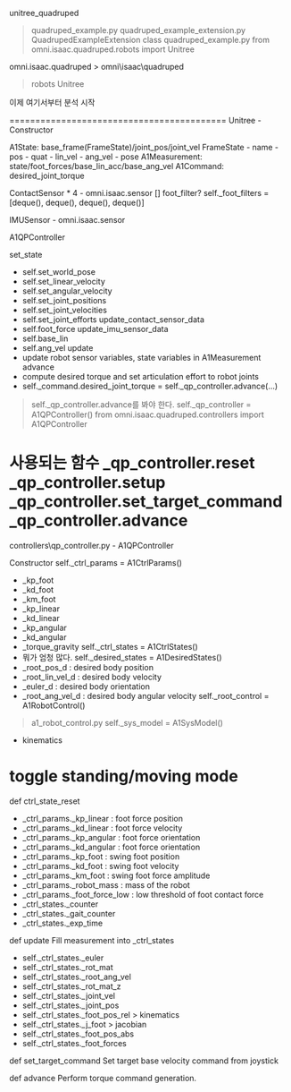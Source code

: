 
unitree_quadruped 
> quadruped_example.py 
> quadruped_example_extension.py
> QuadrupedExampleExtension class 
> quadruped_example.py
  from omni.isaac.quadruped.robots import Unitree

omni.isaac.quadruped > omni\isaac\quadruped
> robots
> Unitree

이제 여기서부터 분석 시작

==========================================
Unitree - Constructor

A1State: base_frame(FrameState)/joint_pos/joint_vel
    FrameState
    - name
    - pos
    - quat
    - lin_vel
    - ang_vel
    - pose
A1Measurement: state/foot_forces/base_lin_acc/base_ang_vel
A1Command: desired_joint_torque


ContactSensor * 4 - omni.isaac.sensor
[] foot_filter? 
    self._foot_filters = [deque(), deque(), deque(), deque()]

IMUSensor - omni.isaac.sensor


A1QPController

set_state 
- self.set_world_pose
- self.set_linear_velocity
- self.set_angular_velocity
- self.set_joint_positions
- self.set_joint_velocities
- self.set_joint_efforts
update_contact_sensor_data
- self.foot_force
update_imu_sensor_data 
- self.base_lin 
- self.ang_vel
update
- update robot sensor variables, state variables in A1Measurement
advance
- compute desired torque and set articulation effort to robot joints
- self._command.desired_joint_torque = self._qp_controller.advance(...)
> self._qp_controller.advance를 봐야 한다.
> self._qp_controller = A1QPController()
> from omni.isaac.quadruped.controllers import A1QPController

사용되는 함수 
_qp_controller.reset
_qp_controller.setup
_qp_controller.set_target_command
_qp_controller.advance
==========================================
controllers\qp_controller.py - A1QPController

Constructor
self._ctrl_params = A1CtrlParams()
- _kp_foot
- _kd_foot
- _km_foot
- _kp_linear
- _kd_linear
- _kp_angular
- _kd_angular
- _torque_gravity
self._ctrl_states = A1CtrlStates()
- 뭐가 엄청 많다.
self._desired_states = A1DesiredStates()
- _root_pos_d : desired body position
- _root_lin_vel_d : desired body velocity
- _euler_d : desired body orientation
- _root_ang_vel_d : desired body angular velocity
self._root_control = A1RobotControl()
> a1_robot_control.py
self._sys_model = A1SysModel()
- kinematics
# toggle standing/moving mode

def ctrl_state_reset
- _ctrl_params._kp_linear : foot force position
- _ctrl_params._kd_linear : foot force velocity
- _ctrl_params._kp_angular : foot force orientation
- _ctrl_params._kd_angular : foot force orientation
- _ctrl_params._kp_foot : swing foot position
- _ctrl_params._kd_foot : swing foot velocity
- _ctrl_params._km_foot : swing foot force amplitude
- _ctrl_params._robot_mass : mass of the robot
- _ctrl_params._foot_force_low : low threshold of foot contact force
- _ctrl_states._counter
- _ctrl_states._gait_counter
- _ctrl_states._exp_time

def update
    Fill measurement into _ctrl_states
- self._ctrl_states._euler
- self._ctrl_states._rot_mat
- self._ctrl_states._root_ang_vel
- self._ctrl_states._rot_mat_z
- self._ctrl_states._joint_vel
- self._ctrl_states._joint_pos
- self._ctrl_states._foot_pos_rel > kinematics 
- self._ctrl_states._j_foot > jacobian
- self._ctrl_states._foot_pos_abs
- self._ctrl_states._foot_forces

def set_target_command
    Set target base velocity command from joystick

def advance
    Perform torque command generation.
